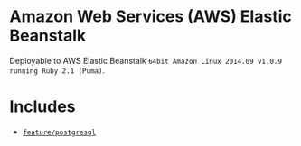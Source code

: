 # Amazon Web Services (AWS) Elastic Beanstalk

Deployable to AWS Elastic Beanstalk `64bit Amazon Linux 2014.09 v1.0.9 running Ruby 2.1 (Puma)`.

# Includes

- [`feature/postgresql`](https://github.com/shoppuparty/spree-alchemy-example/tree/feature/postgresql)